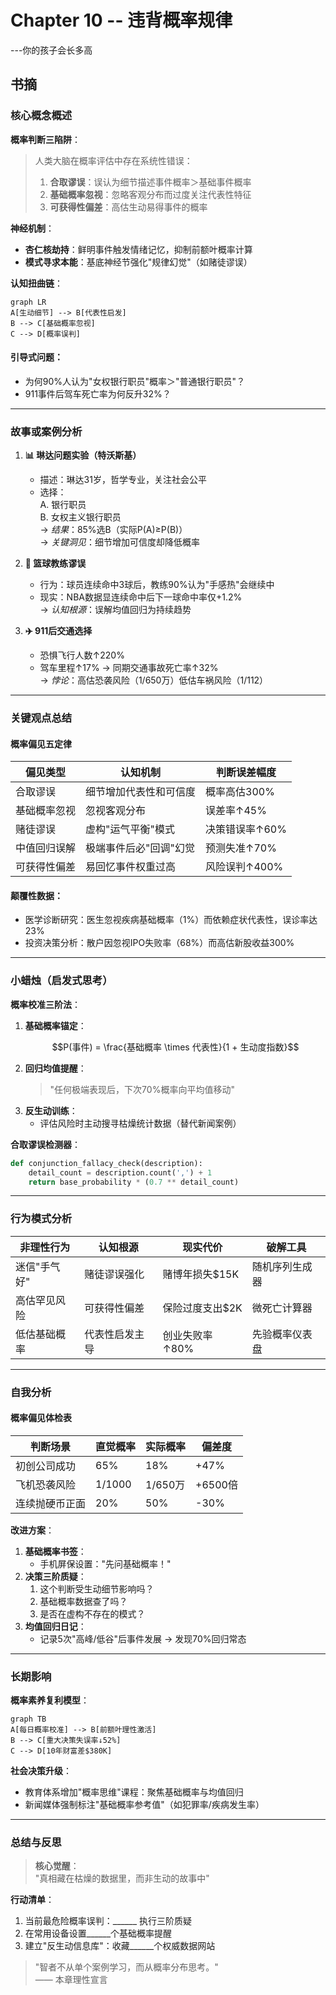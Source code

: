 # Chapter 10 -- 违背概率规律
---你的孩子会长多高

## 书摘

### **核心概念概述**  
**概率判断三陷阱**：  
> 人类大脑在概率评估中存在系统性错误：  
> 1. **合取谬误**：误认为细节描述事件概率＞基础事件概率  
> 2. **基础概率忽视**：忽略客观分布而过度关注代表性特征  
> 3. **可获得性偏差**：高估生动易得事件的概率  

**神经机制**：  
- **杏仁核劫持**：鲜明事件触发情绪记忆，抑制前额叶概率计算  
- **模式寻求本能**：基底神经节强化"规律幻觉"（如赌徒谬误）  

**认知扭曲链**：  
```mermaid
graph LR
A[生动细节] --> B[代表性启发]
B --> C[基础概率忽视]
C --> D[概率误判]
```

#### 引导式问题：  
- 为何90%人认为"女权银行职员"概率＞"普通银行职员"？  
- 911事件后驾车死亡率为何反升32%？  

---

### **故事或案例分析**  
1. **📊 琳达问题实验（特沃斯基）**  
   - 描述：琳达31岁，哲学专业，关注社会公平  
   - 选择：  
     A. 银行职员  
     B. 女权主义银行职员  
   → *结果*：85%选B（实际P(A)≥P(B)）  
   → *关键洞见*：细节增加可信度却降低概率  

2. **🏀 篮球教练谬误**  
   - 行为：球员连续命中3球后，教练90%认为"手感热"会继续中  
   - 现实：NBA数据显连续命中后下一球命中率仅+1.2%  
   → *认知根源*：误解均值回归为持续趋势  

3. **✈️ 911后交通选择**  
   - 恐惧飞行人数↑220%  
   - 驾车里程↑17% → 同期交通事故死亡率↑32%  
   → *悖论*：高估恐袭风险（1/650万）低估车祸风险（1/112）  

---

### **关键观点总结**  
#### **概率偏见五定律**  
| 偏见类型     | 认知机制               | 判断误差幅度   |
| ------------ | ---------------------- | -------------- |
| 合取谬误     | 细节增加代表性和可信度 | 概率高估300%   |
| 基础概率忽视 | 忽视客观分布           | 误差率↑45%     |
| 赌徒谬误     | 虚构"运气平衡"模式     | 决策错误率↑60% |
| 中值回归误解 | 极端事件后必"回调"幻觉 | 预测失准↑70%   |
| 可获得性偏差 | 易回忆事件权重过高     | 风险误判↑400%  |

#### **颠覆性数据**：  
- 医学诊断研究：医生忽视疾病基础概率（1%）而依赖症状代表性，误诊率达23%  
- 投资决策分析：散户因忽视IPO失败率（68%）而高估新股收益300%  

---

### **小蜡烛（启发式思考）**  
**概率校准三阶法**：  
1. **基础概率锚定**：  
   ```math
   P(事件) = \frac{基础概率 \times 代表性}{1 + 生动度指数}
   ```  
2. **回归均值提醒**：  
   > "任何极端表现后，下次70%概率向平均值移动"  
3. **反生动训练**：  
   - 评估风险时主动搜寻枯燥统计数据（替代新闻案例）  

**合取谬误检测器**：  
```python
def conjunction_fallacy_check(description):
    detail_count = description.count(',') + 1
    return base_probability * (0.7 ** detail_count) 
```

---

### **行为模式分析**  
| 非理性行为   | 认知根源       | 现实代价        | 破解工具       |
| ------------ | -------------- | --------------- | -------------- |
| 迷信"手气好" | 赌徒谬误强化   | 赌博年损失$15K  | 随机序列生成器 |
| 高估罕见风险 | 可获得性偏差   | 保险过度支出$2K | 微死亡计算器   |
| 低估基础概率 | 代表性启发主导 | 创业失败率↑80%  | 先验概率仪表盘 |

---

### **自我分析**  
#### **概率偏见体检表**  
| 判断场景       | 直觉概率 | 实际概率 | 偏差度  |
| -------------- | -------- | -------- | ------- |
| 初创公司成功   | 65%      | 18%      | +47%    |
| 飞机恐袭风险   | 1/1000   | 1/650万  | +6500倍 |
| 连续抛硬币正面 | 20%      | 50%      | -30%    |

**改进方案**：  
1. **基础概率书签**：  
   - 手机屏保设置："先问基础概率！"  
2. **决策三阶质疑**：  
   1. 这个判断受生动细节影响吗？  
   2. 基础概率数据查了吗？  
   3. 是否在虚构不存在的模式？  
3. **均值回归日记**：  
   - 记录5次"高峰/低谷"后事件发展 → 发现70%回归常态  

---

### **长期影响**  
**概率素养复利模型**：  
```mermaid
graph TB
A[每日概率校准] --> B[前额叶理性激活]
B --> C[重大决策失误率↓52%]
C --> D[10年财富差$380K]
```

**社会决策升级**：  
- 教育体系增加"概率思维"课程：聚焦基础概率与均值回归  
- 新闻媒体强制标注"基础概率参考值"（如犯罪率/疾病发生率）  

---

### **总结与反思**  
> **核心觉醒**：  
> "真相藏在枯燥的数据里，而非生动的故事中"  

**行动清单**：  
1. 当前最危险概率误判：______ 执行三阶质疑  
2. 在常用设备设置______个基础概率提醒  
3. 建立"反生动信息库"：收藏______个权威数据网站  

> "智者不从单个案例学习，而从概率分布思考。"  
> —— 本章理性宣言  
